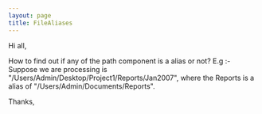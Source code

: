 ```yaml
---
layout: page
title: FileAliases
---
```


Hi all,

How to find out if any of the path component is a alias or not?
E.g :-
Suppose we are processing is  "/Users/Admin/Desktop/Project1/Reports/Jan2007", where the Reports is a alias of  "/Users/Admin/Documents/Reports".

Thanks,

